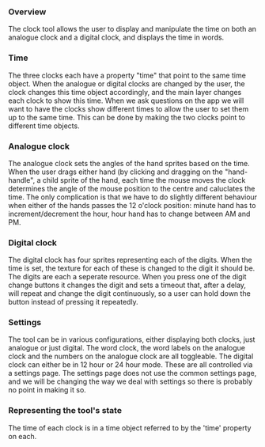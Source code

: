 ### Overview

The clock tool allows the user to display and manipulate the time on both an analogue clock and a digital clock, and displays the time in words.


### Time

The three clocks each have a property "time" that point to the same time object. When the analogue or digital clocks are changed by the user, the clock changes this time object accordingly, and the main layer changes each clock to show this time. When we ask questions on the app we will want to have the clocks show different times to allow the user to set them up to the same time. This can be done by making the two clocks point to different time objects.


### Analogue clock

The analogue clock sets the angles of the hand sprites based on the time. When the user drags either hand (by clicking and dragging on the "hand-handle", a child sprite of the hand, each time the mouse moves the clock determines the angle of the mouse position to the centre and caluclates the time. The only complication is that we have to do slightly different behaviour when either of the hands passes the 12 o'clock position: minute hand has to increment/decrement the hour, hour hand has to change between AM and PM.


### Digital clock

The digital clock has four sprites representing each of the digits. When the time is set, the texture for each of these is changed to the digit it should be. The digits are each a seperate resource. When you press one of the digit change buttons it changes the digit and sets a timeout that, after a delay, will repeat and change the digit continuously, so a user can hold down the button instead of pressing it repeatedly.


### Settings

The tool can be in various configurations, either displaying both clocks, just analogue or just digital. The word clock, the word labels on the analogue clock and the numbers on the analogue clock are all toggleable. The digital clock can either be in 12 hour or 24 hour mode. These are all controlled via a settings page. The settings page does not use the common settings page, and we will be changing the way we deal with settings so there is probably no point in making it so.


### Representing the tool's state

The time of each clock is in a time object referred to by the 'time' property on each.